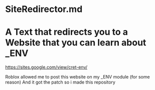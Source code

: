 # SiteRedirector.md

# A Text that redirects you to a Website that you can learn about _ENV
https://sites.google.com/view/cret-env/

Roblox allowed me to post this website on my _ENV module (for some reason)
And it got the patch so i made this repository
